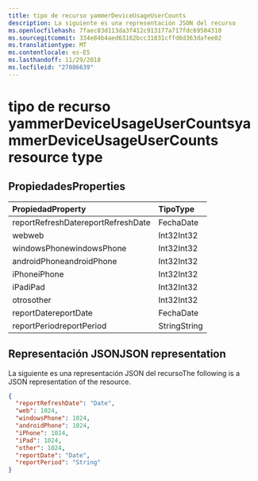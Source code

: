 ```yaml
---
title: tipo de recurso yammerDeviceUsageUserCounts
description: La siguiente es una representación JSON del recurso
ms.openlocfilehash: 7faec83d113da3f412c913177a717fdc69504310
ms.sourcegitcommit: 334e84b4aed63162bcc31831cffd6d363dafee02
ms.translationtype: MT
ms.contentlocale: es-ES
ms.lasthandoff: 11/29/2018
ms.locfileid: "27086639"
---
```

# <a name="yammerdeviceusageusercounts-resource-type"></a><span data-ttu-id="6c38e-103">tipo de recurso yammerDeviceUsageUserCounts</span><span class="sxs-lookup"><span data-stu-id="6c38e-103">yammerDeviceUsageUserCounts resource type</span></span>

## <a name="properties"></a><span data-ttu-id="6c38e-104">Propiedades</span><span class="sxs-lookup"><span data-stu-id="6c38e-104">Properties</span></span>

| <span data-ttu-id="6c38e-105">Propiedad</span><span class="sxs-lookup"><span data-stu-id="6c38e-105">Property</span></span>          | <span data-ttu-id="6c38e-106">Tipo</span><span class="sxs-lookup"><span data-stu-id="6c38e-106">Type</span></span>   |
| :---------------- | :----- |
| <span data-ttu-id="6c38e-107">reportRefreshDate</span><span class="sxs-lookup"><span data-stu-id="6c38e-107">reportRefreshDate</span></span> | <span data-ttu-id="6c38e-108">Fecha</span><span class="sxs-lookup"><span data-stu-id="6c38e-108">Date</span></span>   |
| <span data-ttu-id="6c38e-109">web</span><span class="sxs-lookup"><span data-stu-id="6c38e-109">web</span></span>               | <span data-ttu-id="6c38e-110">Int32</span><span class="sxs-lookup"><span data-stu-id="6c38e-110">Int32</span></span>  |
| <span data-ttu-id="6c38e-111">windowsPhone</span><span class="sxs-lookup"><span data-stu-id="6c38e-111">windowsPhone</span></span>      | <span data-ttu-id="6c38e-112">Int32</span><span class="sxs-lookup"><span data-stu-id="6c38e-112">Int32</span></span>  |
| <span data-ttu-id="6c38e-113">androidPhone</span><span class="sxs-lookup"><span data-stu-id="6c38e-113">androidPhone</span></span>      | <span data-ttu-id="6c38e-114">Int32</span><span class="sxs-lookup"><span data-stu-id="6c38e-114">Int32</span></span>  |
| <span data-ttu-id="6c38e-115">iPhone</span><span class="sxs-lookup"><span data-stu-id="6c38e-115">iPhone</span></span>            | <span data-ttu-id="6c38e-116">Int32</span><span class="sxs-lookup"><span data-stu-id="6c38e-116">Int32</span></span>  |
| <span data-ttu-id="6c38e-117">iPad</span><span class="sxs-lookup"><span data-stu-id="6c38e-117">iPad</span></span>              | <span data-ttu-id="6c38e-118">Int32</span><span class="sxs-lookup"><span data-stu-id="6c38e-118">Int32</span></span>  |
| <span data-ttu-id="6c38e-119">otros</span><span class="sxs-lookup"><span data-stu-id="6c38e-119">other</span></span>             | <span data-ttu-id="6c38e-120">Int32</span><span class="sxs-lookup"><span data-stu-id="6c38e-120">Int32</span></span>  |
| <span data-ttu-id="6c38e-121">reportDate</span><span class="sxs-lookup"><span data-stu-id="6c38e-121">reportDate</span></span>        | <span data-ttu-id="6c38e-122">Fecha</span><span class="sxs-lookup"><span data-stu-id="6c38e-122">Date</span></span>   |
| <span data-ttu-id="6c38e-123">reportPeriod</span><span class="sxs-lookup"><span data-stu-id="6c38e-123">reportPeriod</span></span>      | <span data-ttu-id="6c38e-124">String</span><span class="sxs-lookup"><span data-stu-id="6c38e-124">String</span></span> |

## <a name="json-representation"></a><span data-ttu-id="6c38e-125">Representación JSON</span><span class="sxs-lookup"><span data-stu-id="6c38e-125">JSON representation</span></span>

<span data-ttu-id="6c38e-126">La siguiente es una representación JSON del recurso</span><span class="sxs-lookup"><span data-stu-id="6c38e-126">The following is a JSON representation of the resource.</span></span>

<!-- {
  "blockType": "resource",
  "@odata.type": "microsoft.graph.yammerDeviceUsageUserCounts"
} -->

```json
{
  "reportRefreshDate": "Date", 
  "web": 1024, 
  "windowsPhone": 1024, 
  "androidPhone": 1024, 
  "iPhone": 1024, 
  "iPad": 1024, 
  "other": 1024, 
  "reportDate": "Date", 
  "reportPeriod": "String"
}
```
